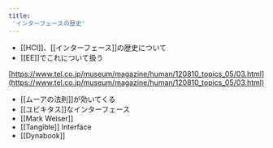 ```yaml
---
title:
 'インターフェースの歴史'
---
```


- [[HCI]]、[[インターフェース]]の歴史について
- [[EE]]でこれについて扱う


[https://www.tel.co.jp/museum/magazine/human/120810_topics_05/03.html](https://www.tel.co.jp/museum/magazine/human/120810_topics_05/03.html)
- [[ムーアの法則]]が効いてくる
- [[ユビキタス]]なインターフェース
- [[Mark Weiser]]
- [[Tangible]] Interface
- [[Dynabook]]
